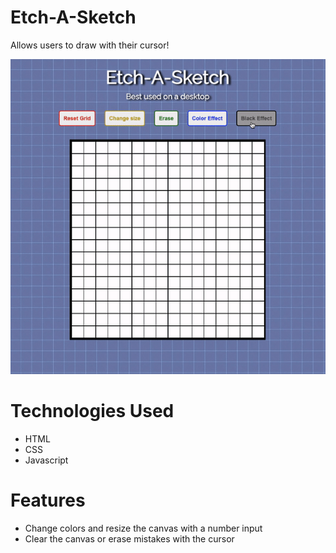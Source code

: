 # Etch-A-Sketch

Allows users to draw with their cursor!

![](assets/website.gif)

# Technologies Used

- HTML
- CSS
- Javascript

# Features

- Change colors and resize the canvas with a number input
- Clear the canvas or erase mistakes with the cursor
